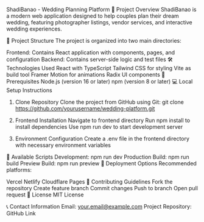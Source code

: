 ShadiBanao - Wedding Planning Platform
🚀 Project Overview
ShadiBanao is a modern web application designed to help couples plan their dream wedding, featuring photographer listings, vendor services, and interactive wedding experiences.

📂 Project Structure
The project is organized into two main directories:

Frontend: Contains React application with components, pages, and configuration
Backend: Contains server-side logic and test files
🛠 Technologies Used
React with TypeScript
Tailwind CSS for styling
Vite as build tool
Framer Motion for animations
Radix UI components
🔧 Prerequisites
Node.js (version 16 or later)
npm (version 8 or later)
💻 Local Setup Instructions
1. Clone Repository
Clone the project from GitHub using Git: git clone https://github.com/yourusername/wedding-platform.git

2. Frontend Installation
Navigate to frontend directory
Run npm install to install dependencies
Use npm run dev to start development server
3. Environment Configuration
Create a .env file in the frontend directory with necessary environment variables

🌟 Available Scripts
Development: npm run dev
Production Build: npm run build
Preview Build: npm run preview
🚀 Deployment Options
Recommended platforms:

Vercel
Netlify
Cloudflare Pages
🤝 Contributing Guidelines
Fork the repository
Create feature branch
Commit changes
Push to branch
Open pull request
📄 License
MIT License

📞 Contact Information
Email: your.email@example.com
Project Repository: GitHub Link
